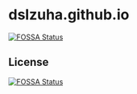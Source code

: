 # dslzuha.github.io
[![FOSSA Status](https://app.fossa.io/api/projects/git%2Bgithub.com%2Fdslzuha%2Fdslzuha.github.io.svg?type=shield)](https://app.fossa.io/projects/git%2Bgithub.com%2Fdslzuha%2Fdslzuha.github.io?ref=badge_shield)



## License
[![FOSSA Status](https://app.fossa.io/api/projects/git%2Bgithub.com%2Fdslzuha%2Fdslzuha.github.io.svg?type=large)](https://app.fossa.io/projects/git%2Bgithub.com%2Fdslzuha%2Fdslzuha.github.io?ref=badge_large)
